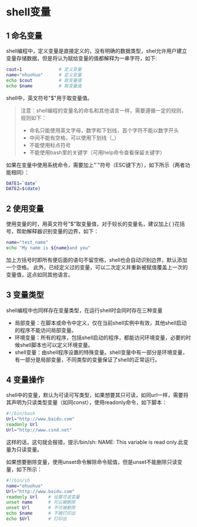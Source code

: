 # shell变量

## 1 命名变量

shell编程中，定义变量是直接定义的，没有明确的数据类型，shel允许用户建立变量存储数据，但是将认为赋给变量的值都解释为一串字符，如下:

```bash
cout=1			    # 定义变量		
name="ohuohuo"	    # 定义变量
echo $cout		    # 取变量值
echo $name	        # 取变量值
```

shell中，英文符号"$"用于取变量值。

> 注意：shell编程的变量名的命名和其他语言一样，需要遵循一定的规则，规则如下：
> - 命名只能使用英文字母，数字和下划线，首个字符不能以数字开头
> - 中间不能有空格，可以使用下划线（_）
> - 不能使用标点符号
> - 不能使用bash里的关键字（可用help命令查看保留关键字）

如果在变量中使用系统命令，需要加上"`"符号（ESC键下方），如下所示（两者功能相同）：

```bash
DATE1=`date`	
DATE2=$(date)
```

## 2 使用变量

使用变量的时，用英文符号"$"取变量值，对于较长的变量名，建议加上{ }花括号，帮助解释器识别变量的边界，如下：

```bash
name="test_name"
echo "My name is ${name}and you"
```

加上方括号时即所有便后面的语句不留空格，shell也会自动识别边界，默认添加一个空格。
此外，已经定义过的变量，可以二次定义并重新被赋值覆盖上一次的变量值，这点如同其他语言。

## 3 变量类型

shell编程中也同样存在变量类型，在运行shell时会同时存在三种变量

- 局部变量：在脚本或命令中定义，仅在当前shell实例中有效，其他shell启动的程序不能访问局部变量。
- 环境变量：所有的程序，包括shell启动的程序，都能访问环境变量，必要的时候shell脚本也可以定义环境变量。
- shell变量：由shell程序设置的特殊变量。shell变量中有一部分是环境变量，有一部分是局部变量，不同类型的变量保证了shell的正常运行。

## 4 变量操作

shell中的变量，默认为可读可写类型，如果想要其只可读，如同url一样，需要将其声明为只读类型变量（如同const），使用readonly命令，如下脚本：

```bash
#!/bin/bash
Url="http://www.baidu.com"
readonly Url
Url="http://www.csnd.net"
```

这样的话，这句就会报错，提示/bin/sh: NAME: This variable is read only.此变量为只读变量。

如果想要删除变量，使用unset命令解除命令赋值，但是unset不能删除只读变量，如下所示：

```bash
#!/bin/sh
name="ohuohuo"
Url="http://www.baidu.com"
readonly Url	# 设置可读变量
unset name		# 可以被删除
unset Url		# 不可被删除
echo $name		# 不被打印出
echo $Url		# 打印出
```
